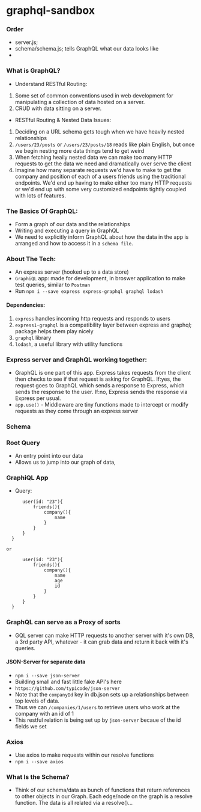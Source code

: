 # graphql-sandbox

### Order

- server.js;
- schema/schema.js; tells GraphQL what our data looks like
-

### What is GraphQL?

- Understand RESTful Routing:

1. Some set of common conventions used in web development for manipulating a collection of data hosted on a server.
1. CRUD with data sitting on a server.

- RESTful Routing & Nested Data Issues:

1. Deciding on a URL schema gets tough when we have heavily nested relationships
1. `/users/23/posts` or `/users/23/posts/18` reads like plain English, but once we begin nesting more data things tend to get weird
1. When fetching heaily nested data we can make too many HTTP requests to get the data we need and dramatically over serve the client
1. Imagine how many separate requests we'd have to make to get the company and position of each of a users friends using the traditional endpoints. We'd end up having to make either too many HTTP requests or we'd end up with some very customized endpoints tightly coupled with lots of features.

### The Basics Of GraphQL:

- Form a graph of our data and the relationships
- Writing and executing a query in GraphQL
- We need to explicitly inform GraphQL about how the data in the app is arranged and how to access it in a `schema file`.

### About The Tech:

- An express server (hooked up to a data store)
- `GraphiQL` app: made for development, in broswer application to make test queries, similar to `Postman`
- Run `npm i --save express express-graphql graphql lodash`

#### Dependencies:

1. `express` handles incoming http requests and responds to users
1. `express1-graphql` is a compatibility layer between express and graphql; package helps them play nicely
1. `graphql` library
1. `lodash`, a useful library with utility functions

### Express server and GraphQL working together:

- GraphQL is one part of this app. Express takes requests from the client then checks to see if that request is asking for GraphQL. If:yes, the request goes to GraphQL which sends a response to Express, which sends the response to the user. If:no, Express sends the response via Express per usual.
- `app.use()` - Middleware are tiny functions made to intercept or modify requests as they come through an express server

### Schema

### Root Query

- An entry point into our data
- Allows us to jump into our graph of data,

### GraphiQL App

- Query:

```{
      user(id: "23"){
          friends(){
              company(){
                  name
              }
          }
      }
  }
```

`or`

```{
      user(id: "23"){
          friends(){
              company(){
                  name
                  age
                  id
              }
          }
      }
  }
```

### GraphQL can serve as a Proxy of sorts

- GQL server can make HTTP requests to another server with it's own DB, a 3rd party API, whatever - it can grab data and return it back with it's queries.

#### JSON-Server for separate data

- `npm i --save json-server`
- Building small and fast little fake API's here
- `https://github.com/typicode/json-server`
- Note that the `companyId` key in db.json sets up a relationships between top levels of data.
- Thus we can `/companies/1/users` to retrieve users who work at the company with an id of 1
- This restful relation is being set up by `json-server` becaue of the id fields we set

### Axios

- Use axios to make requests within our resolve functions
- `npm i --save axios`

### What Is the Schema?

- Think of our schema/data as bunch of functions that return references to other objects in our Graph. Each edge/node on the graph is a resolve function. The data is all related via a resolve()...
